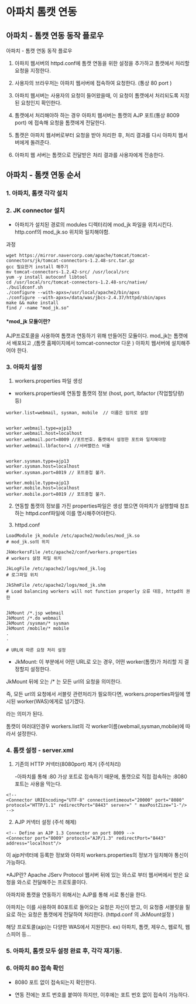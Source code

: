 # 아파치 톰캣 연동

## 아파치 -  톰캣 연동 동작 플로우

아파치 -  톰캣 연동 동작 플로우
1. 아파치 웹서버의 httpd.conf에 톰캣 연동을 위한 설정을 추가하고 톰캣에서 처리할 요청을 지정한다.

2. 사용자의 브라우저는 아파치 웹서버에 접속하여 요청한다. (통상 80 port )

3. 아파치 웹서버는 사용자의 요청이 들어왔을때, 이 요청이 톰캣에서 처리되도록 지정된 요청인지 확인한다.

4. 톰캣에서 처리해야하 하는 경우 아파치 웹서버는 톰캣의 AJP 포트(통상 8009 port) 에 접속해 요청을 톰캣에게 전달한다. 
 
5. 톰캣은 아파치 웹서버로부터 요청을 받아 처리한 후, 처리 결과를 다시 아파치 웹서버에게 돌려준다.

6. 아파치 웹 서버는 톰캣으로 전달받은 처리 결과를 사용자에게 전송한다.  

## 아파치 - 톰캣 연동 순서 

### 1. 아파치, 톰캣 각각 설치

### 2. JK connector 설치
- 아파치가 설치된 경로의 modules 디렉터리에 mod_jk 파일을 위치시킨다. http.conf의 mod_jk.so 위치와 일치해야함.

과정
```
wget https://mirror.navercorp.com/apache/tomcat/tomcat-connectors/jk/tomcat-connectors-1.2.48-src.tar.gz
gcc 필요한거 install 해주기
mv tomcat-connectors-1.2.42-src/ /usr/local/src
yum -y install autoconf libtool
cd /usr/local/src/tomcat-connectors-1.2.48-src/native/
./buildconf.sh
./configure --with-apxs=/usr/local/apache2/bin/apxs
./configure --with-apxs=/data/was/jbcs-2.4.37/httpd/sbin/apxs
make && make install
find / -name "mod_jk.so"
````
#### *mod_jk 모듈이란? 

AJP프로토콜을 사용하여 톰캣과 연동하기 위해 만들어진 모듈이다. mod_jk는 톰캣에서 배포되고 ,(톰캣 홈페이지에서 tomcat-connector 다운 ) 아파치 웹서버에 설치해주어야 한다. 

### 3. 아파치 설정

1) workers.properties 파일 생성
- workers.properties에 연동할 톰캣의 정보 (host, port, lbfactor (작업할당량) 등) 

~~~
worker.list=webmail, sysman, mobile  // 이름은 임의로 설정


worker.webmail.type=ajp13 
worker.webmail.host=localhost
worker.webmail.port=8009 //포트번호. 톰캣에서 설정한 포트와 일치해야함
worker.webmail.lbfactor=1 //서버밸런스 비율 


worker.sysman.type=ajp13
worker.sysman.host=localhost
worker.sysman.port=8019 // 포트중첩 불가. 

worker.mobile.type=ajp13
worker.mobile.host=localhost
worker.mobile.port=8019 // 포트중첩 불가. 
~~~

2) 연동할 톰캣의 정보를 가진 properties파일은 생성 했으면 아파치가 실행할때 참조하는 httpd.conf파일에 이를 명시해주어야한다.

3) httpd.conf

~~~
LoadModule jk_module /etc/apache2/modules/mod_jk.so
# mod_jk.so의 위치

JkWorkersFile /etc/apache2/conf/workers.properties
# workers 설정 파일 위치

JkLogFile /etc/apache2/logs/mod_jk.log
# 로그파일 위치

JkShmFile /etc/apache2/logs/mod_jk.shm
# Load balancing workers will not function properly 오류 대응, httpd의 권한


JkMount /*.jsp webmail
JkMount /*.do webmail
JkMount /sysman/* sysman
JkMount /mobile/* mobile
.
.

# URL에 따른 요청 처리 설정
~~~

* JkMount: 이 부분에서 어떤 URL로 오는 경우, 어떤 worker(톰캣)가 처리할 지 결정할지 설정한다.

JkMount 뒤에 오는 /* 는 모든 url의 요청을 의미한다.

즉, 모든 url의 요청에서 서블릿 관련처리가 필요하다면, workers.properties파일에 명시된 worker(WAS)에게로 넘기겠다.

라는 의미가 된다. 

톰캣이 여러대인경우  workers.list의 각 worker이름(webmail,sysman,mobile)에 따라서 설정한다. 

 

### 4. 톰캣 설정 - server.xml 

   1) 기존의 HTTP 커넥터(8080port) 제거 (주석처리) 

      -아파치를 통해 :80 가상 포트로 접속하기 때문에, 톰캣으로 직접 접속하는 :8080 포트는 사용을 막는다.
~~~
<!--
<Connector URIEncoding="UTF-8" connectiontimeout="20000" port="8080" protocol="HTTP/1.1" redirectPort="8443" server=" " maxPostZize="1-"/>
-->
~~~ 

   2) AJP 커넥터 설정 (주석 해제)  

~~~
<!-- Define an AJP 1.3 Connector on port 8009 -->
<Connector port="8009" protocol="AJP/1.3" redirectPort="8443" address="localhost"/>
~~~

이 ajp커넥터에 등록한 정보와 아파치 workers.properties의 정보가 일치해야 통신이 가능하다.

   

 *AJP란? Apache JServ Protocol 
웹서버 뒤에 있는 와스로 부터 웹서버에서 받은 요청을 와스로 전달해주는 프로토콜이다. 

아파치와 톰캣을 연동하기 위해서는  AJP를 통해 서로 통신을 한다.

아파치는 이를 사용하여 80포트로 들어오는 요청은 자신이 받고, 이 요청중 서블릿을 필요로 하는 요청은 톰캣에게 전달하여 처리한다. (httpd.conf 의 JkMount설정 )

해당 프로토콜(ajp)는 다양한 WAS에서 지원한다. ex) 아파치, 톰캣, 제우스, 웹로직, 웹스피어 등... 
 

### 5. 아파치, 톰캣 모두 설정 완료 후, 각각 재기동. 

 

### 6. 아파치 80 접속 확인 

 - 8080 포트 없이 접속되는지 확인한다. 

 - 연동 전에는 포트 번호를 붙여야 하지만, 이후에는 포트 번호 없이 접속이 가능하다. 








